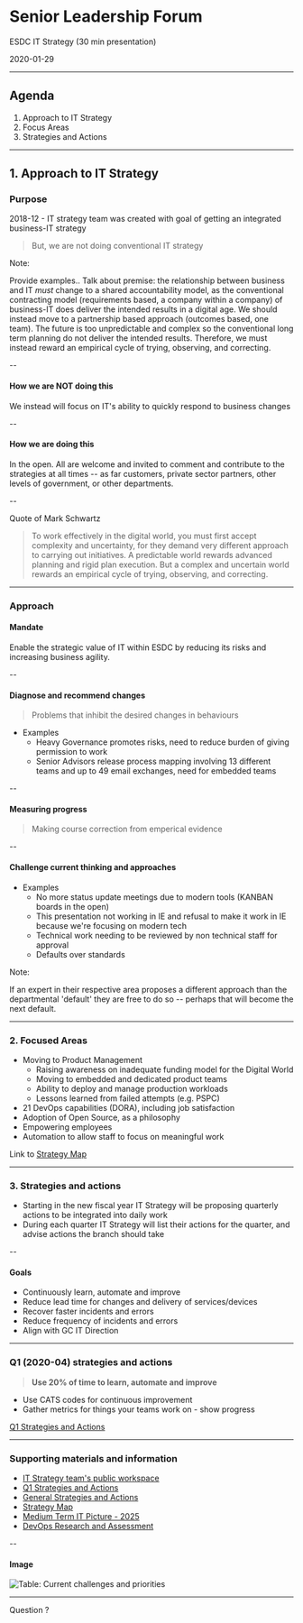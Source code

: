 # Senior Leadership Forum

ESDC IT Strategy (30 min presentation)

2020-01-29

---

## Agenda

1. Approach to IT Strategy
2. Focus Areas
3. Strategies and Actions

---

## 1. Approach to IT Strategy

### Purpose

2018-12 - IT strategy team was created with goal of getting an integrated business-IT strategy

> But, we are not doing conventional IT strategy

Note:

Provide examples..
Talk about premise: the relationship between business and IT _must_ change to a shared accountability model, as the conventional contracting model (requirements based, a company within a company) of business-IT does deliver the intended results in a digital age. We should instead move to a partnership based approach (outcomes based, one team). The future is too unpredictable and complex so the conventional long term planning do not deliver the intended results. Therefore, we must instead reward an empirical cycle of trying, observing, and correcting.

--

#### How we are **NOT** doing this

We instead will focus on IT's ability to quickly respond to business changes

--

#### How we are **doing** this

In the open. All are welcome and invited to comment and contribute to the strategies at all times -- as far customers, private sector partners, other levels of government, or other departments.

--

Quote of Mark Schwartz

> To work effectively in the digital world, you must first accept complexity and uncertainty, for they demand very different approach to carrying out initiatives. A predictable world rewards advanced planning and rigid plan execution. But a complex and uncertain world rewards an empirical cycle of trying, observing, and correcting.

---

### Approach

#### Mandate

Enable the strategic value of IT within ESDC by reducing its risks and increasing business agility.

--

#### Diagnose and recommend changes

> Problems that inhibit the desired changes in behaviours

- Examples
  - Heavy Governance promotes risks, need to reduce burden of giving permission to work
  - Senior Advisors release process mapping involving 13 different teams and up to 49 email exchanges, need for embedded teams

--

#### Measuring progress

> Making course correction from emperical evidence

--

#### Challenge current thinking and approaches

- Examples
  - No more status update meetings due to modern tools (KANBAN boards in the open)
  - This presentation not working in IE and refusal to make it work in IE because we're focusing on modern tech
  - Technical work needing to be reviewed by non technical staff for approval
  - Defaults over standards

Note:

If an expert in their respective area proposes a different approach than the departmental 'default' they are free to do so -- perhaps that will become the next default.

---

### 2. Focused Areas

- Moving to Product Management
  - Raising awareness on inadequate funding model for the Digital World
  - Moving to embedded and dedicated product teams
  - Ability to deploy and manage production workloads
  - Lessons learned from failed attempts (e.g. PSPC)
- 21 DevOps capabilities (DORA), including job satisfaction
- Adoption of Open Source, as a philosophy
- Empowering employees
- Automation to allow staff to focus on meaningful work

Link to [Strategy Map](https://sara-sabr.github.io/ITStrategy/strategy-summary.html)

---

### 3. Strategies and actions

- Starting in the new fiscal year IT Strategy will be proposing quarterly actions to be integrated into daily work
- During each quarter IT Strategy will list their actions for the quarter, and advise actions the branch should take

--

#### Goals

- Continuously learn, automate and improve
- Reduce lead time for changes and delivery of services/devices
- Recover faster incidents and errors
- Reduce frequency of incidents and errors
- Align with GC IT Direction

---

### Q1 (2020-04) strategies and actions

> **Use 20% of time to learn, automate and improve**

- Use CATS codes for continuous improvement
- Gather metrics for things your teams work on - show progress

[Q1 Strategies and Actions](https://sara-sabr.github.io/ITStrategy/strategy-learning-automating-improving.html)

---

### Supporting materials and information

- [IT Strategy team's public workspace](https://github.com/sara-sabr/ITStrategy)
- [Q1 Strategies and Actions](https://sara-sabr.github.io/ITStrategy/strategy-learning-automating-improving.html)
- [General Strategies and Actions](https://sara-sabr.github.io/ITStrategy/strategies-actions.html)
- [Strategy Map](https://sara-sabr.github.io/ITStrategy/strategy-summary.html)
- [Medium Term IT Picture - 2025](https://sara-sabr.github.io/ITStrategy/it-picture-medium-term.html)
- [DevOps Research and Assessment](https://cloud.google.com/devops/)

--

#### Image

![Table: Current challenges and priorities](/ITStrategy/assets/images/imit-moving-fwd-strategy.png)

---

Question ?
